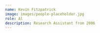 ```yaml
---
name: Kevin Fitzpatrick
image: images/people-placeholder.jpg
role: Al
description: Research Assistant from 2006
---
```

